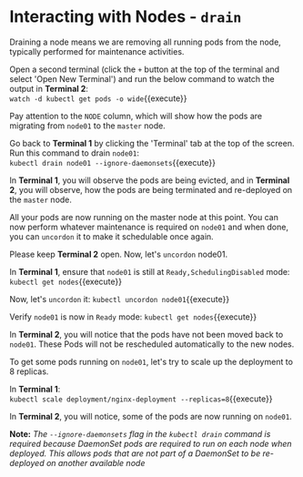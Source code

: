 # Interacting with Nodes - `drain`  

Draining a node means we are removing all running pods from the node, typically performed for maintenance activities.

Open a second terminal (click the `+` button at the top of the terminal and select 'Open New Terminal') and run the below command to watch the output in **Terminal 2**:  
`watch -d kubectl get pods -o wide`{{execute}}  

Pay attention to the `NODE` column, which will show how the pods are migrating from `node01` to the `master` node.  

Go back to **Terminal 1** by clicking the 'Terminal' tab at the top of the screen. Run this command to drain `node01`:    
`kubectl drain node01 --ignore-daemonsets`{{execute}}  

In **Terminal 1**, you will observe the pods are being evicted, and in **Terminal 2**, you will observe, how the pods are being terminated and re-deployed on the `master` node.

All your pods are now running on the master node at this point. You can now perform whatever maintenance is required on `node01` and when done, you can `uncordon` it to make it schedulable once again.

Please keep **Terminal 2** open. Now, let's `uncordon` node01.  

In **Terminal 1**, ensure that `node01` is still at `Ready,SchedulingDisabled` mode:  
`kubectl get nodes`{{execute}}  

Now, let's `uncordon` it:
`kubectl uncordon node01`{{execute}}

Verify `node01` is now in `Ready` mode:
`kubectl get nodes`{{execute}}

In **Terminal 2**, you will  notice that the pods have not been moved back to `node01`. These Pods will not be rescheduled automatically to the new nodes.

To get some pods running on `node01`, let's try to scale up the deployment to 8 replicas.  

In **Terminal 1**:  
`kubectl scale deployment/nginx-deployment --replicas=8`{{execute}}  

In **Terminal 2**, you will notice, some of the pods are now running on `node01`.

**Note:** *The `--ignore-daemonsets` flag in the `kubectl drain` command is required because DaemonSet pods are required to run on each node when deployed.  This allows pods that are not part of a DaemonSet to be re-deployed on another available node*

